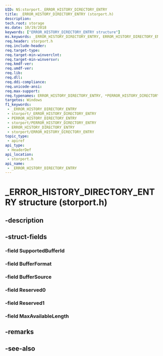 ```yaml
---
UID: NS:storport._ERROR_HISTORY_DIRECTORY_ENTRY
title: _ERROR_HISTORY_DIRECTORY_ENTRY (storport.h)
description: 
tech.root: storage
ms.date: 10/19/2018
keywords: ["ERROR_HISTORY_DIRECTORY_ENTRY structure"]
ms.keywords: _ERROR_HISTORY_DIRECTORY_ENTRY, ERROR_HISTORY_DIRECTORY_ENTRY, *PERROR_HISTORY_DIRECTORY_ENTRY,
req.header: storport.h
req.include-header: 
req.target-type: 
req.target-min-winverclnt: 
req.target-min-winversvr: 
req.kmdf-ver: 
req.umdf-ver: 
req.lib: 
req.dll: 
req.ddi-compliance: 
req.unicode-ansi: 
req.max-support: 
req.typenames: ERROR_HISTORY_DIRECTORY_ENTRY, *PERROR_HISTORY_DIRECTORY_ENTRY
targetos: Windows
f1_keywords:
 - _ERROR_HISTORY_DIRECTORY_ENTRY
 - storport/_ERROR_HISTORY_DIRECTORY_ENTRY
 - PERROR_HISTORY_DIRECTORY_ENTRY
 - storport/PERROR_HISTORY_DIRECTORY_ENTRY
 - ERROR_HISTORY_DIRECTORY_ENTRY
 - storport/ERROR_HISTORY_DIRECTORY_ENTRY
topic_type:
 - apiref
api_type:
 - HeaderDef
api_location:
 - storport.h
api_name:
 - _ERROR_HISTORY_DIRECTORY_ENTRY
---
```


# _ERROR_HISTORY_DIRECTORY_ENTRY structure (storport.h)


## -description

## -struct-fields

### -field SupportedBufferId

### -field BufferFormat

### -field BufferSource

### -field Reserved0

### -field Reserved1

### -field MaxAvailableLength

## -remarks

## -see-also

